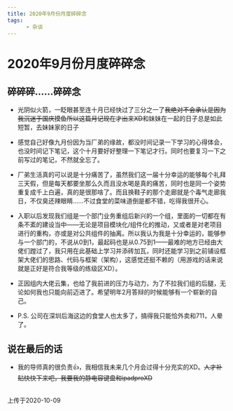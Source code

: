 ```yaml
---
title: 2020年9月份月度碎碎念
tags: 
      - 杂谈
---
```


2020年9月份月度碎碎念
=================================

碎碎碎……碎碎念
-------------------------

- 光阴似火箭，一眨眼甚至连十月已经快过了三分之一了~~我绝对不会承认是因为我沉迷于国庆摸鱼所以这篇月记现在才出来XD~~和妹妹在一起的日子总是如此短暂，去妹妹家的日子<!--more-->

- 感觉自己好像九月份因为当厂弟的缘故，都没时间记录一下学习的心得体会，也没时间记下笔记，这个十月要好好整理一下笔记才行。同时也要复习一下之前写过的笔记，不然就全忘了。

- 厂弟生活真的可以说是十分痛苦了，虽然我们这一届十分幸运的能够每个礼拜三天假，但是每天都要坐那么久而且没水喝是真的痛苦，同时也是同一个姿势重复成千上白遍，真的是很那啥了。而且换鞋子的那个走廊就是个毒气走廊我日，不仅臭还辣眼睛……不过食堂的菜味道倒是都不错，吃得我很开心。

- 入职以后发现我们组是一个部门业务重组后新兴的一个组，里面的一切都在有条不紊的建设当中——无论是项目模块化/组件化的推动，又或者是对老项目进行的重构，亦或是对公共组件的抽离。所以我认为我是十分幸运的，能够参与一个部门的，不说从0到1，最起码也是从0.75到1——最难的地方已经由大佬们蹚过了，我只用在此基础上学习并添砖加瓦，同时还能学习到之前铺设框架大佬们的思路、代码与框架（架构），这感觉还挺不赖的（用游戏的话来说就是正好是符合我等级的练级区XD）。

- 正因组内大佬云集，也给了我前进的压力与动力，为了不拉我们组的后腿，无论如何我也只能向前迈进了。希望明年2月答辩的时候能够有一个崭新的自己。

- P.S. 公司在深圳后海这边的食堂人也太多了，搞得我只能恰外卖和711，人晕了。


说在最后的话
----------------

- 我的导师真的很负责👍，我相信我未来几个月会过得十分充实的XD。~~人才补贴快快下来吧，我要我的静电容键盘和ipadproXD~~

<br>
上传于2020-10-09